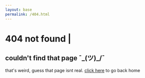 ```yaml
---
layout: base
permalink: /404.html
---
```


# 404 not found | [<i class="nf nf-fa-house"></i>](/)

<div class="card" markdown="1">

## couldn't find that page ¯\_(ツ)_/¯
that's weird, guess that page isnt real. [click here](/) to go back home

</div>